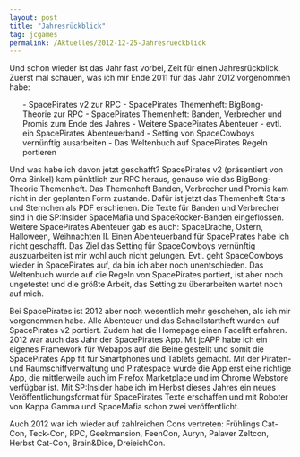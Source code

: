 ```yaml
---
layout: post
title: "Jahresrückblick"
tag: jcgames
permalink: /Aktuelles/2012-12-25-Jahresrueckblick
---
```




Und schon wieder ist das Jahr fast vorbei, Zeit für einen Jahresrückblick. Zuerst mal schauen, was ich mir Ende 2011 für das Jahr 2012 vorgenommen habe:

<ol>
- SpacePirates v2 zur RPC
- SpacePirates Themenheft: BigBong-Theorie zur RPC
- SpacePirates Themenheft: Banden, Verbrecher und Promis zum Ende des Jahres
- Weitere SpacePirates Abenteuer
- evtl. ein SpacePirates Abenteuerband
- Setting von SpaceCowboys vernünftig ausarbeiten
- Das Weltenbuch auf SpacePirates Regeln portieren
</ol>
Und was habe ich davon jetzt geschafft? SpacePirates v2 (präsentiert von Oma Binkel) kam pünktlich zur RPC heraus, genauso wie das BigBong-Theorie Themenheft. Das Themenheft Banden, Verbrecher und Promis kam nicht in der geplanten Form zustande. Dafür ist jetzt das Themenheft Stars und Sternchen als PDF erschienen. Die Texte für Banden und Verbrecher sind in die SP:Insider SpaceMafia und SpaceRocker-Banden eingeflossen. Weitere SpacePirates Abenteuer gab es auch: SpaceDrache, Ostern, Halloween, Weihnachten II. Einen Abenteuerband für SpacePirates habe ich nicht geschafft. Das Ziel das Setting für SpaceCowboys vernünftig auszuarbeiten ist mir wohl auch nicht gelungen. Evtl. geht SpaceCowboys wieder in SpacePirates auf, da bin ich aber noch unentschieden. Das Weltenbuch wurde auf die Regeln von SpacePirates portiert, ist aber noch ungetestet und die größte Arbeit, das Setting zu überarbeiten wartet noch auf mich.

Bei SpacePirates ist 2012 aber noch wesentlich mehr geschehen, als ich mir vorgenommen habe. Alle Abenteuer und das Schnellstartheft wurden auf SpacePirates v2 portiert. Zudem hat die Homepage einen Facelift erfahren. 2012 war auch das Jahr der SpacePirates App. Mit jcAPP habe ich ein eigenes Framework für Webapps auf die Beine gestellt und somit die SpacePirates App fit für Smartphones und Tablets gemacht. Mit der Piraten- und Raumschiffverwaltung und Piratespace wurde die App erst eine richtige App, die mittlerweile auch im Firefox Marketplace und im Chrome Webstore verfügbar ist. Mit SP:Insider habe ich im Herbst dieses Jahres ein neues Veröffentlichungsformat für SpacePirates Texte erschaffen und mit Roboter von Kappa Gamma und SpaceMafia schon zwei veröffentlicht.

Auch 2012 war ich wieder auf zahlreichen Cons vertreten: Frühlings Cat-Con, Teck-Con, RPC, Geekmansion, FeenCon, Auryn, Palaver Zeltcon, Herbst Cat-Con, Brain&amp;Dice, DreieichCon.


